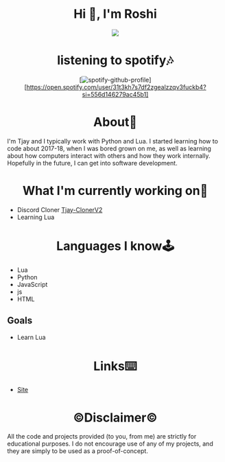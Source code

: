 <h1 align="center">Hi 👋, I'm Roshi</h1>

<div align="center">


  <img src="[https://discord.c99.nl/widget/theme-1/949402468809322506.png](https://cdn.discordapp.com/attachments/1030862334333296792/1034883629110804630/unknown.png)"></img>

</div>
<h1 align="center">listening to spotify🎶 </h1>

<div align="center">

[![spotify-github-profile](https://spotify-github-profile.vercel.app/api/view?uid=31t3kh7s7df2zgealzzqv3fuckb4&cover_image=true&theme=default)][https://open.spotify.com/user/31t3kh7s7df2zgealzzqv3fuckb4?si=556d146279ac45b1]

</div>

<h1 align="center">About👤</h1>
I'm Tjay and I typically work with Python and Lua. I started learning how to code about 2017-18, when I was bored grown on me, as well as learning about how computers interact with others and how they work internally. Hopefully in the future, I can get into software development.
</div>

<h1 align="center">What I'm currently working on👾</h1>

* Discord Cloner [Tjay-ClonerV2](https://github.com/Tjay0/tjay-discord-cloner-v2)
* Learning Lua

<h1 align="center">Languages I know🕹️</h1>

* Lua
* Python
* JavaScript
* js
* HTML

## Goals

* Learn Lua


<h1 align="center">Links⌨️</h1>

* [Site](http://www.tjay.gq/#home)

<h1 align="center">©️Disclaimer©️</h1>

All the code and projects provided (to you, from me) are strictly for educational purposes. I do not encourage use of any of my projects, and they are simply to be used as a proof-of-concept.

</div>

